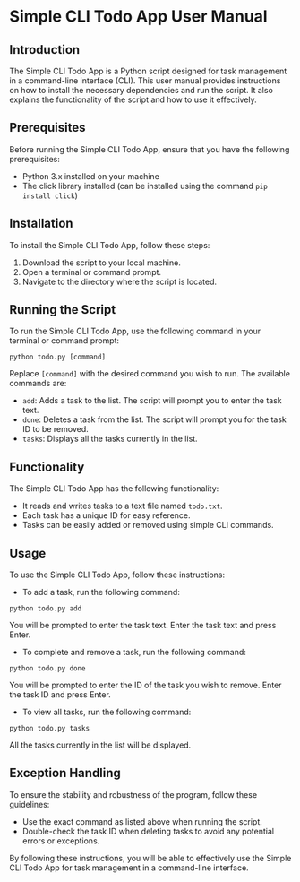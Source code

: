 # Simple CLI Todo App User Manual

## Introduction

The Simple CLI Todo App is a Python script designed for task management in a command-line interface (CLI). This user manual provides instructions on how to install the necessary dependencies and run the script. It also explains the functionality of the script and how to use it effectively.

## Prerequisites

Before running the Simple CLI Todo App, ensure that you have the following prerequisites:

- Python 3.x installed on your machine
- The click library installed (can be installed using the command `pip install click`)

## Installation

To install the Simple CLI Todo App, follow these steps:

1. Download the script to your local machine.
2. Open a terminal or command prompt.
3. Navigate to the directory where the script is located.

## Running the Script

To run the Simple CLI Todo App, use the following command in your terminal or command prompt:

```
python todo.py [command]
```

Replace `[command]` with the desired command you wish to run. The available commands are:

- `add`: Adds a task to the list. The script will prompt you to enter the task text.
- `done`: Deletes a task from the list. The script will prompt you for the task ID to be removed.
- `tasks`: Displays all the tasks currently in the list.

## Functionality

The Simple CLI Todo App has the following functionality:

- It reads and writes tasks to a text file named `todo.txt`.
- Each task has a unique ID for easy reference.
- Tasks can be easily added or removed using simple CLI commands.

## Usage

To use the Simple CLI Todo App, follow these instructions:

- To add a task, run the following command:
```
python todo.py add
```
You will be prompted to enter the task text. Enter the task text and press Enter.

- To complete and remove a task, run the following command:
```
python todo.py done
```
You will be prompted to enter the ID of the task you wish to remove. Enter the task ID and press Enter.

- To view all tasks, run the following command:
```
python todo.py tasks
```
All the tasks currently in the list will be displayed.

## Exception Handling

To ensure the stability and robustness of the program, follow these guidelines:

- Use the exact command as listed above when running the script.
- Double-check the task ID when deleting tasks to avoid any potential errors or exceptions.

By following these instructions, you will be able to effectively use the Simple CLI Todo App for task management in a command-line interface.